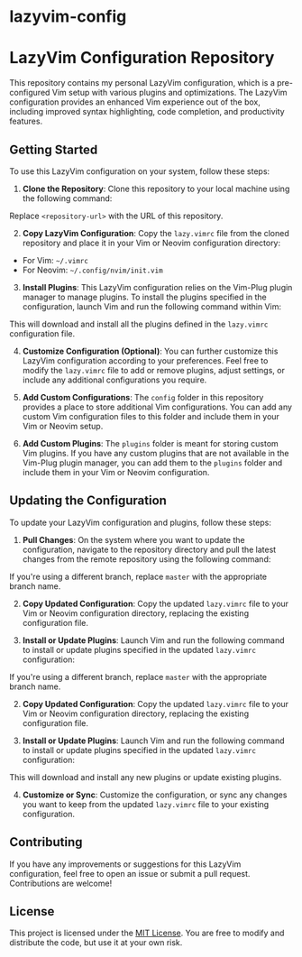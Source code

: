 # lazyvim-config

# LazyVim Configuration Repository

This repository contains my personal LazyVim configuration, which is a pre-configured Vim setup with various plugins and optimizations. The LazyVim configuration provides an enhanced Vim experience out of the box, including improved syntax highlighting, code completion, and productivity features.

## Getting Started

To use this LazyVim configuration on your system, follow these steps:

1. **Clone the Repository**: Clone this repository to your local machine using the following command:

Replace `<repository-url>` with the URL of this repository.

2. **Copy LazyVim Configuration**: Copy the `lazy.vimrc` file from the cloned repository and place it in your Vim or Neovim configuration directory:
- For Vim: `~/.vimrc`
- For Neovim: `~/.config/nvim/init.vim`

3. **Install Plugins**: This LazyVim configuration relies on the Vim-Plug plugin manager to manage plugins. To install the plugins specified in the configuration, launch Vim and run the following command within Vim:


This will download and install all the plugins defined in the `lazy.vimrc` configuration file.

4. **Customize Configuration (Optional)**: You can further customize this LazyVim configuration according to your preferences. Feel free to modify the `lazy.vimrc` file to add or remove plugins, adjust settings, or include any additional configurations you require.

5. **Add Custom Configurations**: The `config` folder in this repository provides a place to store additional Vim configurations. You can add any custom Vim configuration files to this folder and include them in your Vim or Neovim setup.

6. **Add Custom Plugins**: The `plugins` folder is meant for storing custom Vim plugins. If you have any custom plugins that are not available in the Vim-Plug plugin manager, you can add them to the `plugins` folder and include them in your Vim or Neovim configuration.

## Updating the Configuration

To update your LazyVim configuration and plugins, follow these steps:

1. **Pull Changes**: On the system where you want to update the configuration, navigate to the repository directory and pull the latest changes from the remote repository using the following command:

If you're using a different branch, replace `master` with the appropriate branch name.

2. **Copy Updated Configuration**: Copy the updated `lazy.vimrc` file to your Vim or Neovim configuration directory, replacing the existing configuration file.

3. **Install or Update Plugins**: Launch Vim and run the following command to install or update plugins specified in the updated `lazy.vimrc` configuration:

If you're using a different branch, replace `master` with the appropriate branch name.

2. **Copy Updated Configuration**: Copy the updated `lazy.vimrc` file to your Vim or Neovim configuration directory, replacing the existing configuration file.

3. **Install or Update Plugins**: Launch Vim and run the following command to install or update plugins specified in the updated `lazy.vimrc` configuration:


This will download and install any new plugins or update existing plugins.

4. **Customize or Sync**: Customize the configuration, or sync any changes you want to keep from the updated `lazy.vimrc` file to your existing configuration.

## Contributing

If you have any improvements or suggestions for this LazyVim configuration, feel free to open an issue or submit a pull request. Contributions are welcome!

## License

This project is licensed under the [MIT License](LICENSE). You are free to modify and distribute the code, but use it at your own risk.

